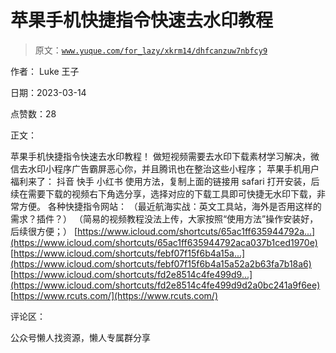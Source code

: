 # 苹果手机快捷指令快速去水印教程

> 原文：[`www.yuque.com/for_lazy/xkrm14/dhfcanzuw7nbfcy9`](https://www.yuque.com/for_lazy/xkrm14/dhfcanzuw7nbfcy9)



作者： Luke 王子



日期：2023-03-14



点赞数：28

<ne-hole id="u780613dc" data-lake-id="u780613dc">

正文：



苹果手机快捷指令快速去水印教程！ 做短视频需要去水印下载素材学习解决，微信去水印小程序广告霸屏恶心你，并且腾讯也在整治这些小程序； 苹果手机用户福利来了： 抖音 快手 小红书 使用方法，复制上面的链接用 safari 打开安装，后续在需要下载的视频右下角选分享，选择对应的下载工具即可快捷无水印下载，非常方便。 各种快捷指令网站： （最近航海实战：英文工具站，海外是否用这样的需求？插件？） （简易的视频教程没法上传，大家按照“使用方法”操作安装好，后续很方便；） [https://www.icloud.com/shortcuts/65ac1ff635944792a...](https://www.icloud.com/shortcuts/65ac1ff635944792aca037b1ced1970e) [https://www.icloud.com/shortcuts/febf07f15f6b4a15a...](https://www.icloud.com/shortcuts/febf07f15f6b4a15a52a2b63fa7b18a6) [https://www.icloud.com/shortcuts/fd2e8514c4fe499d9...](https://www.icloud.com/shortcuts/fd2e8514c4fe499d9d2a0bc241a9f6ee) [https://www.rcuts.com/](https://www.rcuts.com/)

<ne-hole id="ub8df6fdb" data-lake-id="ub8df6fdb">

评论区：

<ne-hole id="u11014892" data-lake-id="u11014892">

公众号懒人找资源，懒人专属群分享

</ne-hole></ne-hole></ne-hole>